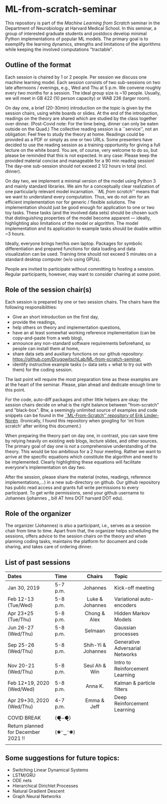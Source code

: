 # ML-from-scratch-seminar
This repository is part of the _Machine Learning from Scratch_ seminar in the Department of Neurobiology at Harvard Medical School.
In this seminar, a group of interested graduate students and postdocs develop minimal Python implementations of popular ML models. The primary goal is to exemplify the learning dynamics, strengths and limitations of the algorithms while keeping the involved computations "tractable".


## Outline of the format

Each session is chaired by 1 or 2 people.
Per session we discuss one machine learning model.
Each session consists of two sub-sessions on two late afternoons / evenings, e.g., Wed and Thu at 5 p.m.
We convene roughly every two months for a session.
The ideal group size is ~10 people.
Usually, we will meet in GB 422 (10 person capacity) or WAB 236 (larger room).

On day one, a brief (20-30min) introduction on the topic is given by the session chairs, using white boards or slides.
At the end of the introduction, readings on the theory are shared  which are studied by the class together over dinner.
(Post-Covid note: For the time being, dinner can only be eaten outside on the Quad.)
The collective reading session is a ``service'', not an obligation: Feel free to study the theory at home.
Readings could be provided as a PDF or simply as one or two URLs.
Some presenters have decided to use the reading session as a training opportunity for giving a full lecture on the white board.
You are, of course, very welcome to do so, but please be reminded that this is not expected.
In any case: Please keep the provided material concise and manageable for a 90 min reading session!
The day-one sub-session should not exceed 2 1/2 hours in total (incl. dinner).

On day two, we implement a minimal version of the model  using Python 3 and mainly standard libraries.
We aim for a conceptually clear realization of one particularly relevant model incarnation.
``*ML from scratch*'' means that we want to understand every computation.
Thus, we do not aim for an efficient implementation nor for generic / flexible solutions.
The implementation should just be good enough for application to one or two toy tasks.
These tasks (and the involved data sets) should be chosen such that distinguishing properties of the model
become apparent — ideally, highlighting also limitations of the model or algorithm.
The model implementation and its application to example tasks should be doable within ~3 hours.

Ideally, everyone brings her/his own laptop.
Packages for symbolic differentiation and prepared functions for data loading and data visualization can be used.
Training time should not exceed 5 minutes on a standard desktop computer (w/o using GPUs).

People are invited to participate without committing to hosting a session. Regular participants, however, may want to consider chairing at some point.

## Role of the session chair(s)
Each session is prepared by one or two session chairs.
The chairs have the following responsibilities:
  - Give an short introduction on the first day,
  - provide the readings,
  - help others on theory and implementation questions,
  - have an at least somewhat working reference implementation (can be copy-and-paste from a web blog),
  - announce any non-standard software requirements beforehand, so people can install them at home,
  - share data sets and auxiliary functions on our github repository: https://github.com/DrugowitschLab/ML-from-scratch-seminar,
  - identify instructive example tasks (= data sets + what to try out with them) for the coding session.

The last point will require the most preparation time as these examples are at the heart of the seminar.
Please, plan ahead and dedicate enough time to this point.

For the code, auto-diff packages and other little helpers are okay: the session chairs decide on what is the right balance between "from-scratch" and "black-box". Btw, a seemingly unlimited source of examples and code snippets can be found in the [``ML-From-Scratch'' repository of Erik Linder-Norén](https://github.com/eriklindernoren/ML-From-Scratch). (Ironically, I found this repository when googling for 'ml from scratch' after writing this document.)

When preparing the theory part on day one, in contrast, you can save time by relying heavily on existing web blogs, lecture slides, and other sources.
The primary goal of day one is *not* a comprehensive understanding of the theory. This would be too ambitious for a 2 hour meeting.
Rather we want to arrive at the specific equations which constitute the algorithm and need to be implemented.
Clearly highlighting these equations will facilitate everyone's implementation on day two.

After the session, please share the material (notes, readings, reference implementations,...) in a new sub-directory on github.
Our github repository has public read access and grants full write permissions to every participant.
To get write permissions, send your github username to Johannes (johannes _ bill AT hms DOT harvard DOT edu).

## Role of the organizer

The organizer (Johannes) is also a participant, i.e., serves as a session chair from time to time.
Apart from that, the organizer helps scheduling the sessions, offers advice to the session chairs on the theory and when planning coding tasks, maintains the platform for document and code sharing, and takes care of ordering dinner.


## List of past sessions

|     Dates                  |   Time   |     Chairs           |     Topic                       |
|:---------------------------|:---------|:--------------------:|:--------------------------------|
| Jan 30, 2019               | 5-7 p.m. | Johannes             | Kick-off meeting                |
| Feb 12-13 (Tue/Wed)        | 5-8 p.m. | Luke & Johannes      | Variational auto-encoders       |
| Apr 23+25 (Tue/Thu)        | 5-8 p.m. | Chong & Alex         | Hidden Markov Models            |
| Jun 26-27 (Wed/Thu)        | 5-8 p.m. | Selmaan              | Gaussian processes              |
| Sep 25-26 (Wed/Thu)        | 5-8 p.m. | Shih-Yi & Johannes   | Generative Adversarial Networks |
| Nov 20-21 (Wed/Thu)        | 5-8 p.m. | Seul Ah & Win        | Intro to Reinforcement Learning |
| Feb 12+19, 2020 (Wed/Wed)  | 5-8 p.m. | Anna K.              | Kalman & particle filters       |
| Apr 29+30, 2020 (Wed/Thu)  | 4-7 p.m. | Emma & Jeff          | Deep Reinforcement Learning     |
| COVID BREAK                | (⚈̥̥̥̥̥́⌢⚈̥̥̥̥̥̀)    |                      |                                 |
| Return planned for December 2021 !!   | (✺ᵔ‿ᵔ✺)  |           |                                 |
|                            |          |                      |                                 |

## Some suggestions for future topics:

- Switching Linear Dynamical Systems
- LSTM/GRU
- ODE nets 
- Hierarchical Dirichlet Processes
- Natural Gradient Descent
- Graph Neural Networks


